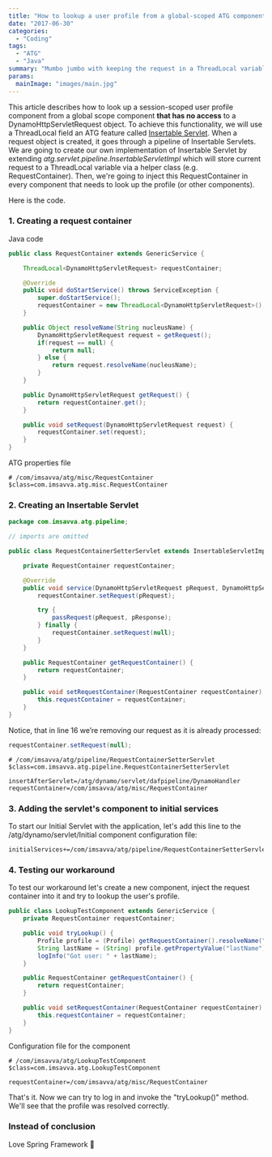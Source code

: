 ```yaml
---
title: "How to lookup a user profile from a global-scoped ATG component"
date: "2017-06-30"
categories:
  - "Coding"
tags:
  - "ATG"
  - "Java"
summary: "Mumbo jumbo with keeping the request in a ThreadLocal variable"
params:
  mainImage: "images/main.jpg"
---
```


This article describes how to look up a session-scoped user profile component from a global scope component **that has no access** to a DynamoHttpServletRequest object. To achieve this functionality, we will use a ThreadLocal field an ATG feature called [Insertable Servlet](https://docs.oracle.com/cd/E24152_01/Platform.10-1/ATGPlatformProgGuide/html/s0807insertingservletsinthepipeline01.html). When a request object is created, it goes through a pipeline of Insertable Servlets. We are going to create our own implementation of Insertable Servlet by extending _atg.servlet.pipeline.InsertableServletImpl_ which will store current request to a ThreadLocal variable via a helper class (e.g. RequestContainer). Then, we're going to inject this RequestContainer in every component that needs to look up the profile (or other components).

Here is the code.

### 1. Creating a request container

Java code

```java
public class RequestContainer extends GenericService {

    ThreadLocal<DynamoHttpServletRequest> requestContainer;

    @Override
    public void doStartService() throws ServiceException {
        super.doStartService();
        requestContainer = new ThreadLocal<DynamoHttpServletRequest>();
    }

    public Object resolveName(String nucleusName) {
        DynamoHttpServletRequest request = getRequest();
        if(request == null) {
            return null;
        } else {
            return request.resolveName(nucleusName);
        }
    }

    public DynamoHttpServletRequest getRequest() {
        return requestContainer.get();
    }

    public void setRequest(DynamoHttpServletRequest request) {
        requestContainer.set(request);
    }
}
```

ATG properties file

```properties
# /com/imsavva/atg/misc/RequestContainer
$class=com.imsavva.atg.misc.RequestContainer
```

### 2. Creating an Insertable Servlet

```java
package com.imsavva.atg.pipeline;

// imports are omitted

public class RequestContainerSetterServlet extends InsertableServletImpl {

    private RequestContainer requestContainer;

    @Override
    public void service(DynamoHttpServletRequest pRequest, DynamoHttpServletResponse pResponse) throws IOException, ServletException {
        requestContainer.setRequest(pRequest);

        try {
            passRequest(pRequest, pResponse);
        } finally {
            requestContainer.setRequest(null);
        }
    }

    public RequestContainer getRequestContainer() {
        return requestContainer;
    }

    public void setRequestContainer(RequestContainer requestContainer) {
        this.requestContainer = requestContainer;
    }
}
```

Notice, that in line 16 we’re removing our request as it is already processed:

```java
requestContainer.setRequest(null);
```

```properties
# /com/imsavva/atg/pipeline/RequestContainerSetterServlet
$class=com.imsavva.atg.pipeline.RequestContainerSetterServlet

insertAfterServlet=/atg/dynamo/servlet/dafpipeline/DynamoHandler
requestContainer=/com/imsavva/atg/misc/RequestContainer
```

### 3. Adding the servlet's component to initial services

To start our Initial Servlet with the application, let's add this line to the /atg/dynamo/servlet/Initial component configuration file:

```properties
initialServices+=/com/imsavva/atg/pipeline/RequestContainerSetterServlet
```

### 4. Testing our workaround

To test our workaround let's create a new component, inject the request container into it and try to lookup the user's profile.

```java
public class LookupTestComponent extends GenericService {
    private RequestContainer requestContainer;

    public void tryLookup() {
        Profile profile = (Profile) getRequestContainer().resolveName("/atg/userprofiling/profile");
        String lastName = (String) profile.getPropertyValue("lastName");
        logInfo("Got user: " + lastName);
    }

    public RequestContainer getRequestContainer() {
        return requestContainer;
    }

    public void setRequestContainer(RequestContainer requestContainer) {
        this.requestContainer = requestContainer;
    }
}
```

Configuration file for the component

```properties
# /com/imsavva/atg/LookupTestComponent
$class=com.imsavva.atg.LookupTestComponent

requestContainer=/com/imsavva/atg/misc/RequestContainer
```

That's it. Now we can try to log in and invoke the "tryLookup()" method. We'll see that the profile was resolved correctly.

### Instead of conclusion

Love Spring Framework 👾
